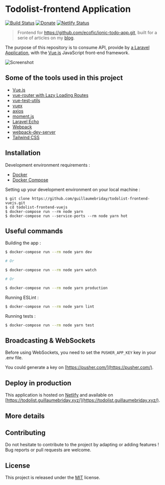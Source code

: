 # Todolist-frontend Application

[![Build Status](https://travis-ci.org/guillaumebriday/todolist-frontend-vuejs.svg?branch=master)](https://travis-ci.org/guillaumebriday/todolist-frontend-vuejs)
[![Donate](https://img.shields.io/badge/Donate-PayPal-green.svg)](https://www.paypal.me/guillaumebriday)
[![Netlify Status](https://api.netlify.com/api/v1/badges/68286221-cb5f-4960-834f-0ae250395090/deploy-status)](https://app.netlify.com/sites/todolist-frontend-vuejs/deploys)

> Frontend for  https://github.com/ecofic/ionic-todo-app.git, built for a serie of articles on my [blog](https://guillaumebriday.fr/).

The purpose of this repository is to consume API, provide by [a Laravel Application](https://github.com/guillaumebriday/todolist-backend-laravel), with the [Vue.js](https://vuejs.org) JavaScript front-end framework.

![Screenshot](https://raw.githubusercontent.com/guillaumebriday/todolist-frontend-vuejs/master/screenshot.png)

## Some of the tools used in this project

- [Vue.js](https://vuejs.org)
- [vue-router with Lazy Loading Routes](https://router.vuejs.org/en/)
- [vue-test-utils](https://github.com/vuejs/vue-test-utils)
- [vuex](https://github.com/vuejs/vuex)
- [axios](https://github.com/axios/axios)
- [moment.js](https://github.com/moment/moment/)
- [Laravel Echo](https://github.com/laravel/echo)
- [Webpack](https://webpack.js.org/)
- [webpack-dev-server](https://github.com/webpack/webpack-dev-server)
- [Tailwind CSS](https://github.com/tailwindcss/tailwindcss)

## Installation

Development environment requirements :
- [Docker](https://www.docker.com)
- [Docker Compose](https://docs.docker.com/compose/install/)

Setting up your development environment on your local machine :
```
$ git clone https://github.com/guillaumebriday/todolist-frontend-vuejs.git
$ cd todolist-frontend-vuejs
$ docker-compose run --rm node yarn
$ docker-compose run --service-ports --rm node yarn hot
```

## Useful commands
Building the app :
```bash
$ docker-compose run --rm node yarn dev

# Or

$ docker-compose run --rm node yarn watch

# Or

$ docker-compose run --rm node yarn production
```

Running ESLint :
```bash
$ docker-compose run --rm node yarn lint
```

Running tests :
```bash
$ docker-compose run --rm node yarn test
```

## Broadcasting & WebSockets

Before using WebSockets, you need to set the ```PUSHER_APP_KEY``` key in your .env file.

You could generate a key on [https://pusher.com/](https://pusher.com/).

## Deploy in production

This application is hosted on [Netlify](https://www.netlify.com/) and available on [https://todolist.guillaumebriday.xyz/](https://todolist.guillaumebriday.xyz/).

## More details



## Contributing

Do not hesitate to contribute to the project by adapting or adding features ! Bug reports or pull requests are welcome.

## License

This project is released under the [MIT](http://opensource.org/licenses/MIT) license.
